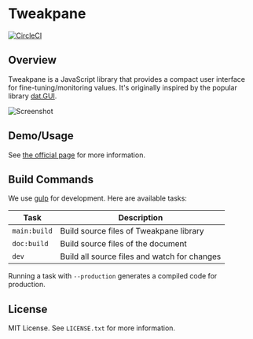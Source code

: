 Tweakpane
=========
[![CircleCI](https://circleci.com/gh/cocopon/tweakpane.svg?style=shield)](https://circleci.com/gh/cocopon/tweakpane)




Overview
--------
Tweakpane is a JavaScript library that provides a compact user interface for fine-tuning/monitoring values. It's originally inspired by the popular library [dat.GUI](http://workshop.chromeexperiments.com/examples/gui/).

![Screenshot](https://cocopon.github.io/tweakpane/assets/image/github/screenshot.png)




Demo/Usage
----------
See [the official page](https://cocopon.github.io/tweakpane/) for more information.




Build Commands
--------------
We use [gulp](http://gulpjs.com/) for development. Here are available tasks:

| Task         | Description |
| ------------ | ----------- |
| `main:build` | Build source files of Tweakpane library |
| `doc:build`  | Build source files of the document |
| `dev`        | Build all source files and watch for changes |

Running a task with `--production` generates a compiled code for production.




License
-------
MIT License. See `LICENSE.txt` for more information.
